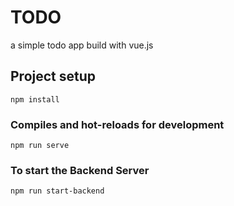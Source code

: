 # TODO

a simple todo app build with vue.js

## Project setup
```
npm install
```

### Compiles and hot-reloads for development
```
npm run serve
```

### To start the Backend Server 
```
npm run start-backend
```
